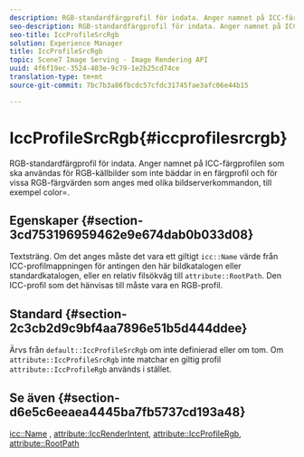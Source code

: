 ```yaml
---
description: RGB-standardfärgprofil för indata. Anger namnet på ICC-färgprofilen som ska användas för RGB-källbilder som inte bäddar in en färgprofil och för vissa RGB-färgvärden som anges med olika bildserverkommandon, till exempel color=.
seo-description: RGB-standardfärgprofil för indata. Anger namnet på ICC-färgprofilen som ska användas för RGB-källbilder som inte bäddar in en färgprofil och för vissa RGB-färgvärden som anges med olika bildserverkommandon, till exempel color=.
seo-title: IccProfileSrcRgb
solution: Experience Manager
title: IccProfileSrcRgb
topic: Scene7 Image Serving - Image Rendering API
uuid: 4f6f19ec-3524-403e-9c79-1e2b25cd74ce
translation-type: tm+mt
source-git-commit: 7bc7b3a86fbcdc57cfdc31745fae3afc06e44b15

---
```



# IccProfileSrcRgb{#iccprofilesrcrgb}

RGB-standardfärgprofil för indata. Anger namnet på ICC-färgprofilen som ska användas för RGB-källbilder som inte bäddar in en färgprofil och för vissa RGB-färgvärden som anges med olika bildserverkommandon, till exempel color=.

## Egenskaper {#section-3cd753196959462e9e674dab0b033d08}

Textsträng. Om det anges måste det vara ett giltigt `icc::Name` värde från ICC-profilmappningen för antingen den här bildkatalogen eller standardkatalogen, eller en relativ filsökväg till `attribute::RootPath`. Den ICC-profil som det hänvisas till måste vara en RGB-profil.

## Standard {#section-2c3cb2d9c9bf4aa7896e51b5d444ddee}

Ärvs från `default::IccProfileSrcRgb` om inte definierad eller om tom. Om `attribute::IccProfileSrcRgb` inte matchar en giltig profil `attribute::IccProfileRgb` används i stället.

## Se även {#section-d6e5c6eeaea4445ba7fb5737cd193a48}

[icc::Name](../../../../../is-api/image-catalog/image-serving-api-ref/c-image-catalog-reference/c-icc-profile-map-reference/r-name-icc.md#reference-9e7d3c8e35434981a3dfac66b8946cbe) , [attribute::IccRenderIntent](../../../../../is-api/image-catalog/image-serving-api-ref/c-image-catalog-reference/c-attributes-reference/r-iccrenderintent.md#reference-012f207f28bd4406a5368d23ed95a51f), [attribute::IccProfileRgb](../../../../../is-api/image-catalog/image-serving-api-ref/c-image-catalog-reference/c-attributes-reference/r-iccprofilergb.md#reference-3479e7daac54404f84b06b98ca07b9df), [attribute::RootPath](../../../../../is-api/image-catalog/image-serving-api-ref/c-image-catalog-reference/c-attributes-reference/r-rootpath.md#reference-17d57e5967be403b8408fa7214017494)
